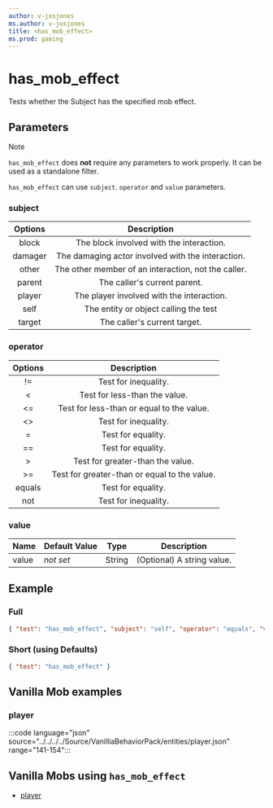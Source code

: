 ```yaml
---
author: v-josjones
ms.author: v-josjones
title: <has_mob_effect>
ms.prod: gaming
---
```


# has_mob_effect

Tests whether the Subject has the specified mob effect.

## Parameters

> [!Note]
> `has_mob_effect` does **not** require any parameters to work properly. It can be used as a standalone filter.

`has_mob_effect` can use `subject`. `operator` and `value` parameters.

### subject

| Options| Description |
|:-----------:|:-----------:|
| block| The block involved with the interaction. |
| damager| The damaging actor involved with the interaction. |
| other| The other member of an interaction, not the caller. |
| parent| The caller's current parent. |
| player| The player involved with the interaction. |
| self| The entity or object calling the test |
| target| The caller's current target. |

### operator

| Options| Description |
|:-----------:|:-----------:|
| !=| Test for inequality. |
| <| Test for less-than the value. |
| <=| Test for less-than or equal to the value. |
| <>| Test for inequality. |
| =| Test for equality. |
| ==| Test for equality. |
| >| Test for greater-than the value. |
| >=| Test for greater-than or equal to the value. |
| equals| Test for equality. |
| not| Test for inequality. |

### value

|Name |Default Value  |Type  |Description  |
|---------|---------|---------|---------|
|value |*not set* |String |(Optional) A string value. |

## Example

### Full

```json
{ "test": "has_mob_effect", "subject": "self", "operator": "equals", "value": "" }
```

### Short (using Defaults)

```json
{ "test": "has_mob_effect" }
```

## Vanilla Mob examples

### player

:::code language="json" source="../../../../Source/VanilliaBehaviorPack/entities/player.json" range="141-154":::

## Vanilla Mobs using `has_mob_effect`

- [player](../../../../Source/VanillaBehaviorPack_Snippets/entities/player.md)
